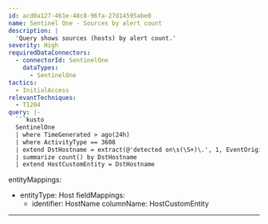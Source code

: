 ```yaml
---
id: acd0a127-461e-48c8-96fa-27d14595abe0
name: Sentinel One - Sources by alert count
description: |
  'Query shows sources (hosts) by alert count.'
severity: High
requiredDataConnectors:
  - connectorId: SentinelOne
    dataTypes:
      - SentinelOne
tactics:
  - InitialAccess
relevantTechniques:
  - T1204
query: |-
  ```kusto
  SentinelOne
  | where TimeGenerated > ago(24h)
  | where ActivityType == 3608
  | extend DstHostname = extract(@'detected on\s(\S+)\.', 1, EventOriginalMessage)
  | summarize count() by DstHostname
  | extend HostCustomEntity = DstHostname
  ```
entityMappings:
  - entityType: Host
    fieldMappings:
      - identifier: HostName
        columnName: HostCustomEntity
---
```


